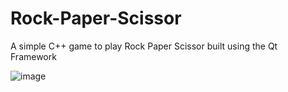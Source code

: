 # Rock-Paper-Scissor
A simple C++ game to play Rock Paper Scissor built using the Qt Framework

![image](https://github.com/user-attachments/assets/79573ef2-fc33-4ed1-ae39-98443820e464)

